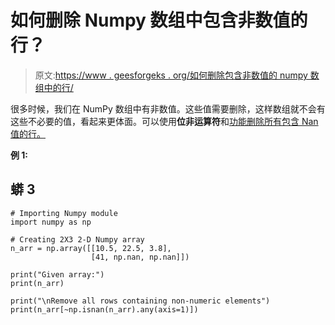 # 如何删除 Numpy 数组中包含非数值的行？

> 原文:[https://www . geesforgeks . org/如何删除包含非数值的 numpy 数组中的行/](https://www.geeksforgeeks.org/how-to-remove-rows-in-numpy-array-that-contains-non-numeric-values/)

很多时候，我们在 NumPy 数组中有非数值。这些值需要删除，这样数组就不会有这些不必要的值，看起来更体面。可以使用**位非运算符**和[功能删除所有包含 Nan 值的行。](https://www.geeksforgeeks.org/numpy-isnan-python/)

**例 1:**

## 蟒 3

```
# Importing Numpy module
import numpy as np

# Creating 2X3 2-D Numpy array
n_arr = np.array([[10.5, 22.5, 3.8],
                  [41, np.nan, np.nan]])

print("Given array:")
print(n_arr)

print("\nRemove all rows containing non-numeric elements")
print(n_arr[~np.isnan(n_arr).any(axis=1)])
```